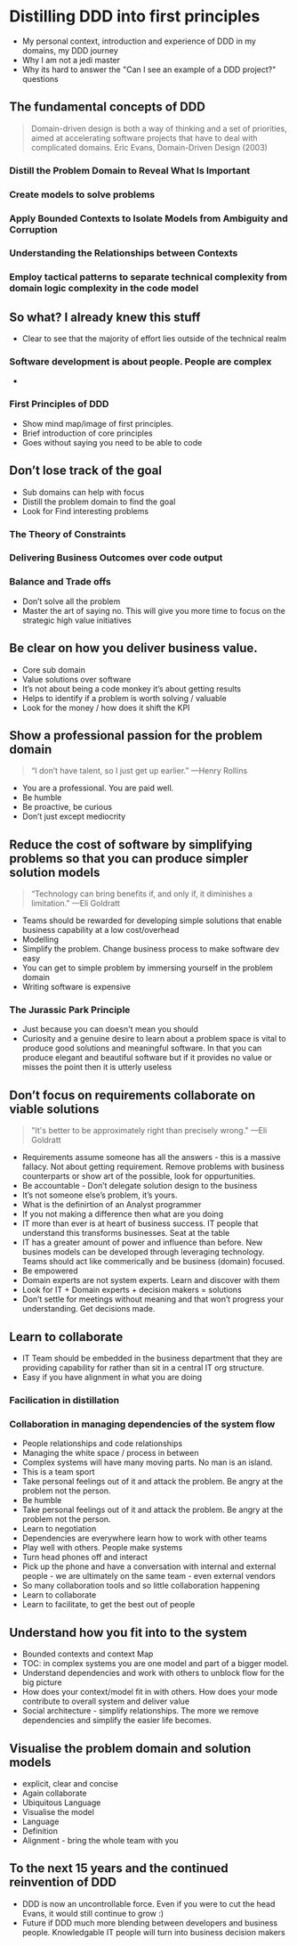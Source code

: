 # Distilling DDD into first principles

* My personal context, introduction and experience of DDD in my domains, my DDD journey
* Why I am not a jedi master
* Why its hard to answer the "Can I see an example of a DDD project?" questions 

## The fundamental concepts of DDD

> Domain-driven design is both a way of thinking and a set of priorities, aimed at accelerating software projects that have to deal with complicated domains. Eric Evans, Domain-Driven Design (2003)

### Distill the Problem Domain to Reveal What Is Important

### Create models to solve problems

### Apply Bounded Contexts to Isolate Models from Ambiguity and Corruption

### Understanding the Relationships between Contexts

### Employ tactical patterns to separate technical complexity from domain logic complexity in the code model

## So what? I already knew this stuff

 * Clear to see that the majority of effort lies outside of the technical realm

### Software development is about people. People are complex

 * 
 
### First Principles of DDD

* Show mind map/image of first principles.
* Brief introduction of core principles
* Goes without saying you need to be able to code

## Don’t lose track of the goal

 * Sub domains can help with focus
 * Distill the problem domain to find the goal    
 * Look for Find interesting problems 

### The Theory of Constraints

### Delivering Business Outcomes over code output

### Balance and Trade offs

 * Don’t solve all the problem
 * Master the art of saying no. This will give you more time to focus on the strategic high value initiatives 

## Be clear on how you deliver business value.

  * Core sub domain
  * Value solutions over software
  * It’s not about being a code monkey it’s about getting results
  * Helps to identify if a problem is worth solving / valuable 
  * Look for the money / how does it shift the KPI

## Show a professional passion for the problem domain

  > “I don’t have talent, so I just get up earlier.” —Henry Rollins

  * You are a professional. You are paid well.
  * Be humble
  * Be proactive, be curious 
  * Don’t just except mediocrity
 

## Reduce the cost of software by simplifying problems so that you can produce simpler solution models

> “Technology can bring benefits if, and only if, it diminishes a limitation.” —Eli Goldratt

 * Teams should be rewarded for developing simple solutions that enable business capability at a low cost/overhead
 * Modelling 
 * Simplify the problem. Change business process to make software dev easy
 * You can get to simple problem by immersing yourself in the problem domain
 * Writing software is expensive
 
 ### The Jurassic Park Principle
 
 * Just because you can doesn't mean you should
 * Curiosity and a genuine desire to learn about a problem space is vital to produce good solutions and meaningful software. In that you can produce elegant and beautiful software but if it provides no value or misses the point then it is utterly useless

## Don’t focus on requirements collaborate on viable solutions

> "It's better to be approximately right than precisely wrong." —Eli Goldratt 

 * Requirements assume someone has all the answers - this is a massive fallacy. Not about getting requirement. Remove problems with business counterparts or show art of the possible, look for oppurtunities.
 * Be accountable - Don’t delegate solution design to the business
 * It’s not someone else’s problem, it’s yours.
 * What is the definirtion of an Analyst programmer
 * If you  not making a difference then what are you doing 
 * IT more than ever is at heart of business success. IT people that understand this transforms businesses. Seat at the table
 * IT has a greater amount of power and influence than before. New busines models can be developed through leveraging technology. Teams should act like commerically and be business (domain) focused.
 * Be empowered
 * Domain experts are not system experts. Learn and discover with them
 * Look for IT + Domain experts + decision makers = solutions
 * Don’t settle for meetings without meaning and that won’t progress your understanding. Get decisions made. 

## Learn to collaborate

 * IT Team should be embedded in the business department that they are providing capability for rather than sit in a central IT org structure.
 * Easy if you have alignment in what you are doing

### Facilication in distillation

### Collaboration in managing dependencies of the system flow

  * People relationships and code relationships
  * Managing the white space / process in between
  * Complex systems will have many moving parts. No man is an island.
  * This is a team sport
  * Take personal feelings out of it and attack the problem. Be angry at the problem not the person.
  * Be humble 
  * Take personal feelings out of it and attack the problem. Be angry at the problem not the person.
  * Learn to negotiation 
  * Dependencies are everywhere learn how to work with other teams
  * Play well with others. People make systems
  * Turn head phones off and interact
  * Pick up the phone and have a conversation with internal and external people - we are ultimately on the same team - even external vendors
  * So many collaboration tools and so little collaboration happening 
  * Learn to collaborate
  * Learn to facilitate, to get the best out of people

## Understand how you fit into to the  system
  
  * Bounded contexts and context Map
  * TOC: in complex systems you are one model and part of a bigger model.
  * Understand dependencies and work with others to unblock flow for the big picture
  * How does your context/model fit in with others. How does your mode contribute to overall system and deliver value
  * Social architecture - simplify relationships. The more we remove dependencies and simplify the easier life becomes.


## Visualise the problem domain and solution models
  * explicit, clear and concise
  * Again collaborate 
  * Ubiquitous Language 
  * Visualise the model
  * Language
  * Definition  
  * Alignment - bring the whole team with you 

## To the next 15 years and the continued reinvention of DDD

* DDD is now an uncontrollable force. Even if you were to cut the head Evans, it would still continue to grow :)
* Future if DDD much more blending between developers and business people. Knowledgable IT people will turn into business decision makers

